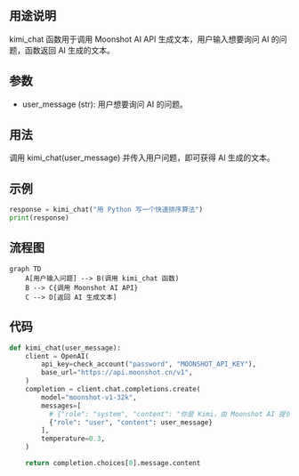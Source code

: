 ## 用途说明

kimi_chat 函数用于调用 Moonshot AI API 生成文本，用户输入想要询问 AI 的问题，函数返回 AI 生成的文本。

## 参数

* user_message (str): 用户想要询问 AI 的问题。
## 用法

调用 kimi_chat(user_message) 并传入用户问题，即可获得 AI 生成的文本。

## 示例

```python
response = kimi_chat("用 Python 写一个快速排序算法")
print(response)
```

## 流程图

```mermaid
graph TD
    A[用户输入问题] --> B(调用 kimi_chat 函数)
    B --> C{调用 Moonshot AI API}
    C --> D[返回 AI 生成文本]
```

## 代码

```python
def kimi_chat(user_message):
    client = OpenAI(
        api_key=check_account("password", "MOONSHOT_API_KEY"),
        base_url="https://api.moonshot.cn/v1",
    )
    completion = client.chat.completions.create(
        model="moonshot-v1-32k",
        messages=[
          # {"role": "system", "content": "你是 Kimi，由 Moonshot AI 提供的人工智能助手，你更擅长中文和英文的对话。你会为用户提供安全，有帮助，准确的回答。同时，你会拒绝一切涉及恐怖主义，种族歧视，黄色暴力等问题的回答。Moonshot AI 为专有名词，不可翻译成其他语言。"},
          {"role": "user", "content": user_message}
        ],
        temperature=0.3,
    )

    return completion.choices[0].message.content
```

